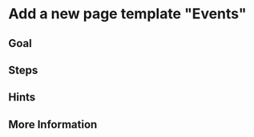 Add a new page template "Events" 
================================

Goal
----


Steps
-----


Hints
-----


More Information
----------------

